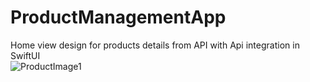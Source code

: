 # ProductManagementApp
Home view design for products details from API with Api integration in SwiftUI  
![ProductImage1](https://user-images.githubusercontent.com/61162466/155897773-a3a9f67d-84df-4c9b-b9fb-ef8d005781a2.png)
